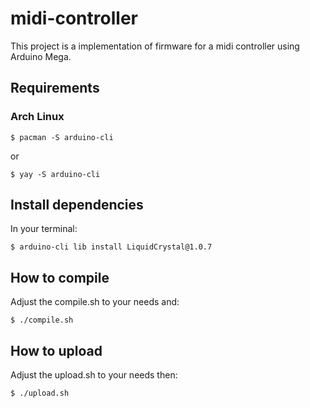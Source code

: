 # midi-controller

This project is a implementation of firmware for a midi controller using Arduino Mega.

## Requirements

### Arch Linux

```
$ pacman -S arduino-cli
```
or
```
$ yay -S arduino-cli
```

## Install dependencies

In your terminal:

```
$ arduino-cli lib install LiquidCrystal@1.0.7
```

## How to compile

Adjust the compile.sh to your needs and:

```
$ ./compile.sh
```

## How to upload

Adjust the upload.sh to your needs then:

```
$ ./upload.sh
```
